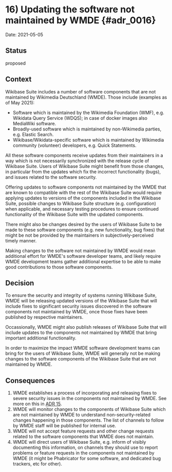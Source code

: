 # 16) Updating the software not maintained by WMDE {#adr_0016}

Date: 2021-05-05

## Status

proposed

## Context

Wikibase Suite includes a number of software components that are not maintained by Wikimedia Deutschland (WMDE). Those include (examples as of May 2021):
- Software which is maintained by the Wikimedia Foundation (WMF), e.g. Wikidata Query Service (WDQS); in case of docker images also MediaWiki software.
- Broadly-used software which is maintained by non-Wikimedia parties, e.g. Elastic Search.
- Wikibase/Wikidata-specific software which is maintained by Wikimedia community (volunteer) developers, e.g. Quick Statements.

All these software components receive updates from their maintainers in a way which is not necessarily synchronized with the release cycle of Wikibase Suite.
Users of Wikibase Suite might benefit from those changes, in particular from the updates which fix the incorrect functionality (bugs), and issues related to the software security.

Offering updates to software components not maintained by the WMDE that are known to compatible with the rest of the Wikibase Suite would require applying updates to versions of the components included in the Wikibase Suite, possible changes to Wikibase Suite structure (e.g. configuration) when applicable, and necessary testing procedures to ensure continued functionality of the Wikibase Suite with the updated components.

There might also be changes desired by the users of Wikibase Suite to be made to these software components (e.g. new functionality, bug fixes) that might be not be provided by the maintainers in subjectively-perceived timely manner.

Making changes to the software not maintained by WMDE would mean additional effort for WMDE's software developer teams, and likely require WMDE development teams gather additional expertise to be able to make good contributions to those software components.


## Decision

To ensure the security and integrity of systems running Wikibase Suite, WMDE will be releasing updated versions of the Wikibase Suite that will include fixes to significant security issues discovered in the software components not maintained by WMDE, once those fixes have been published by respective maintainers.

Occassionally, WMDE might also publish releases of Wikibase Suite that will include updates to the components not maintained by WMDE that bring important additional functionality.

In order to maximize the impact WMDE software development teams can bring for the users of Wikibase Suite, WMDE will generally not be making changes to the software components of the Wikibase Suite that are not maintained by WMDE.

## Consequences

1. WMDE establishes a process of incorporating and releasing fixes to severe security issues in the components not maintained by WMDE. See more on this in [ADR 15](0015-security-fixes-non-wmde-software.md).
2. WMDE will monitor changes to the components of Wikibase Suite which are not maintained by WMDE to understand non-security-related changes happening in those components. The list of channels to follow by WMDE staff will be published for internal use.
3. WMDE will not accept feature requests and other change requests related to the software components that WMDE does not maintain.
4. WMDE will direct users of Wikibase Suite, e.g. inform of visibly documenting this information, on channels they should use to report problems or feature requests in the components not maintained by WMDE (it might be Phabricator for some software, and dedicated bug trackers, etc for other). 
